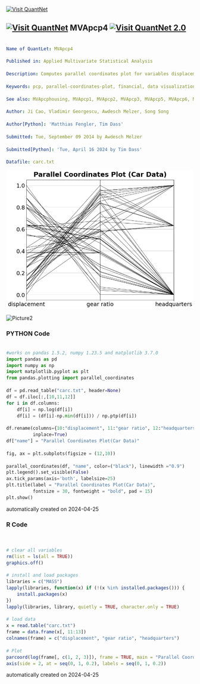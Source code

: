 [<img src="https://github.com/QuantLet/Styleguide-and-FAQ/blob/master/pictures/banner.png" width="1100" alt="Visit QuantNet">](http://quantlet.de/)

## [<img src="https://github.com/QuantLet/Styleguide-and-FAQ/blob/master/pictures/qloqo.png" alt="Visit QuantNet">](http://quantlet.de/) **MVApcp4** [<img src="https://github.com/QuantLet/Styleguide-and-FAQ/blob/master/pictures/QN2.png" width="60" alt="Visit QuantNet 2.0">](http://quantlet.de/)

```yaml

Name of QuantLet: MVApcp4

Published in: Applied Multivariate Statistical Analysis

Description: Computes parallel coordinates plot for variables displacement, gear ratio for high gear and company headquarters of the car data set.

Keywords: pcp, parallel-coordinates-plot, financial, data visualization, plot, graphical representation

See also: MVApcphousing, MVApcp1, MVApcp2, MVApcp3, MVApcp5, MVApcp6, MVApcp7, MVApcp8

Author: Ji Cao, Vladimir Georgescu, Awdesch Melzer, Song Song

Author[Python]: 'Matthias Fengler, Tim Dass'

Submitted: Tue, September 09 2014 by Awdesch Melzer

Submitted[Python]: 'Tue, April 16 2024 by Tim Dass'

Datafile: carc.txt

```

![Picture1](MVApcp4-python.png)

![Picture2](MVApcp4.png)

### PYTHON Code
```python

#works on pandas 1.5.2, numpy 1.23.5 and matplotlib 3.7.0
import pandas as pd
import numpy as np
import matplotlib.pyplot as plt
from pandas.plotting import parallel_coordinates

df = pd.read_table("carc.txt", header=None)
df = df.iloc[:,[10,11,12]]
for i in df.columns:
    df[i] = np.log(df[i])
    df[i] = (df[i]-np.min(df[i])) / np.ptp(df[i])

df.rename(columns={10:"displacement", 11:"gear ratio", 12:"headquarters"},
          inplace=True)
df["name"] = "Parallel Coordinates Plot(Car Data)"

fig, ax = plt.subplots(figsize = (12,10))

parallel_coordinates(df, "name", color=("black"), linewidth ="0.9")
plt.legend().set_visible(False)
ax.tick_params(axis='both', labelsize=25)
plt.title(label = "Parallel Coordinates Plot(Car Data)", 
          fontsize = 30, fontweight = "bold", pad = 15)
plt.show()


```

automatically created on 2024-04-25

### R Code
```r


# clear all variables
rm(list = ls(all = TRUE))
graphics.off()

# install and load packages
libraries = c("MASS")
lapply(libraries, function(x) if (!(x %in% installed.packages())) {
    install.packages(x)
})
lapply(libraries, library, quietly = TRUE, character.only = TRUE)

# load data
x = read.table("carc.txt")
frame = data.frame(x[, 11:13])
colnames(frame) = c("displacement", "gear ratio", "headquarters")

# Plot
parcoord(log(frame[, c(1, 2, 3)]), frame = TRUE, main = "Parallel Coordinates Plot (Car Data)")
axis(side = 2, at = seq(0, 1, 0.2), labels = seq(0, 1, 0.2)) 

```

automatically created on 2024-04-25